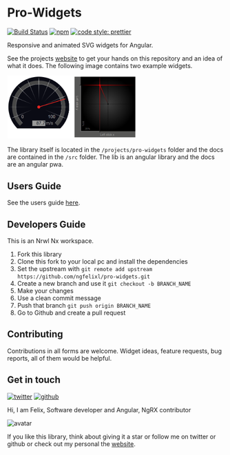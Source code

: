# Pro-Widgets

[![Build Status](https://travis-ci.org/ngfelixl/pro-widgets.svg?branch=master)](https://travis-ci.org/ngfelixl/pro-widgets)
[![npm](https://img.shields.io/npm/v/pro-widgets.svg)](https://npmjs.com/package/pro-widgets)
[![code style: prettier](https://img.shields.io/badge/code_style-prettier-ff69b4.svg)](https://github.com/prettier/prettier)

Responsive and animated SVG widgets for Angular.

See the projects [website](https://ngfelixl.github.io/pro-widgets) to get your hands on this repository
and an idea of what it does. The following image contains two example widgets.

<img src="./assets/preview.png" alt="Widgets" width="300px">

The library itself is located in the `/projects/pro-widgets` folder and the docs are contained in the `/src` folder.
The lib is an angular library and the docs are an angular pwa.

## Users Guide

See the users guide [here](./libs/pro-widgets/README.md).

## Developers Guide

This is an Nrwl Nx workspace.

1. Fork this library
2. Clone this fork to your local pc and install the dependencies
3. Set the upstream with `git remote add upstream https://github.com/ngfelixl/pro-widgets.git`
4. Create a new branch and use it `git checkout -b BRANCH_NAME`
5. Make your changes
6. Use a clean commit message
7. Push that branch `git push origin BRANCH_NAME`
8. Go to Github and create a pull request

## Contributing

Contributions in all forms are welcome. Widget ideas, feature requests, bug reports, all of them would
be helpful.

## Get in touch

[![twitter](https://img.shields.io/badge/twitter-%40ngfelixl-blue.svg?logo=twitter)](https://twitter.com/intent/follow?screen_name=ngfelixl)
[![github](https://img.shields.io/badge/github-%40ngfelixl-blue.svg?logo=github)](https://github.com/ngfelixl)

Hi, I am Felix,
Software developer and Angular, NgRX contributor

![avatar](https://avatars2.githubusercontent.com/u/24190530?s=200&v=4)

If you like this library, think about giving it a star or follow me on twitter or github or check out my personal
the [website](https://felixlemke.com).
